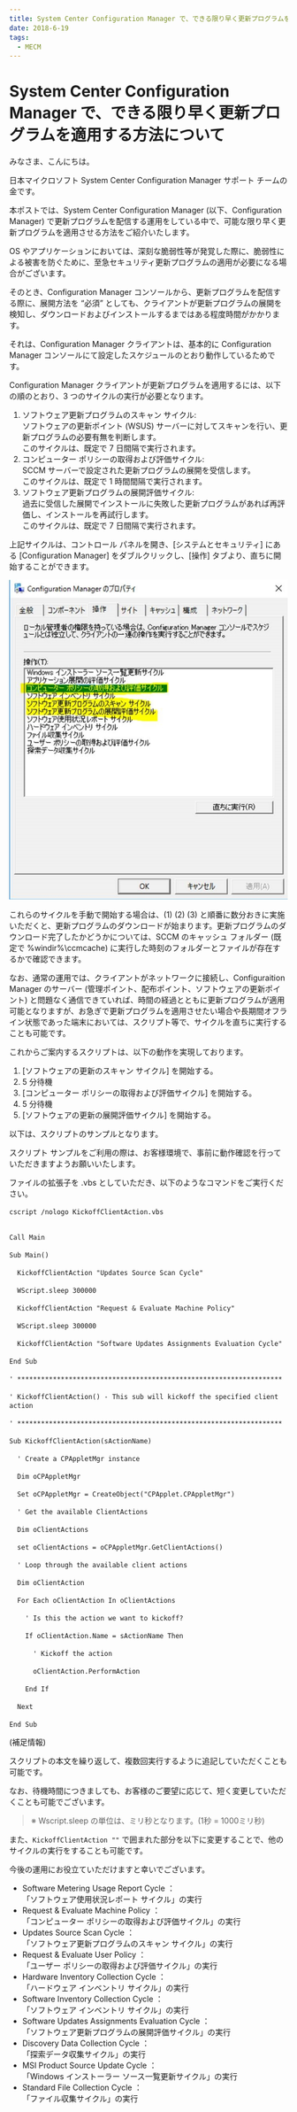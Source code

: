 ```yaml
---
title: System Center Configuration Manager で、できる限り早く更新プログラムを適用する方法について
date: 2018-6-19
tags:
  - MECM
---
```


# System Center Configuration Manager で、できる限り早く更新プログラムを適用する方法について

みなさま、こんにちは。

日本マイクロソフト System Center Configuration Manager サポート チームの金です。

本ポストでは、System Center Configuration Manager (以下、Configuration Manager) で更新プログラムを配信する運用をしている中で、可能な限り早く更新プログラムを適用させる方法をご紹介いたします。

OS やアプリケーションにおいては、深刻な脆弱性等が発覚した際に、脆弱性による被害を防ぐために、至急セキュリティ更新プログラムの適用が必要になる場合がございます。

そのとき、Configuration Manager コンソールから、更新プログラムを配信する際に、展開方法を “必須” としても、クライアントが更新プログラムの展開を検知し、ダウンロードおよびインストールするまではある程度時間がかかります。

それは、Configuration Manager クライアントは、基本的に Configuration Manager コンソールにて設定したスケジュールのとおり動作しているためです。

Configuration Manager クライアントが更新プログラムを適用するには、以下の順のとおり、3 つのサイクルの実行が必要となります。

1. ソフトウェア更新プログラムのスキャン サイクル:  
  ソフトウェアの更新ポイント (WSUS) サーバーに対してスキャンを行い、更新プログラムの必要有無を判断します。  
  このサイクルは、既定で 7 日間隔で実行されます。
1. コンピューター ポリシーの取得および評価サイクル:  
  SCCM サーバーで設定された更新プログラムの展開を受信します。  
  このサイクルは、既定で 1 時間間隔で実行されます。
1. ソフトウェア更新プログラムの展開評価サイクル:  
 過去に受信した展開でインストールに失敗した更新プログラムがあれば再評価し、インストールを再試行します。  
 このサイクルは、既定で 7 日間隔で実行されます。


上記サイクルは、コントロール パネルを開き、[システムとセキュリティ] にある [Configuration Manager] をダブルクリックし、[操作] タブより、直ちに開始することができます。

![](./20180619_01/20180619_01_01.png)

これらのサイクルを手動で開始する場合は、(1) (2) (3) と順番に数分おきに実施いただくと、更新プログラムのダウンロードが始まります。更新プログラムのダウンロード完了したかどうかについては、SCCM のキャッシュ フォルダー (既定で %windir%\ccmcache) に実行した時刻のフォルダーとファイルが存在するかで確認できます。

なお、通常の運用では、クライアントがネットワークに接続し、Configuraition Manager のサーバー (管理ポイント、配布ポイント、ソフトウェアの更新ポイント) と問題なく通信できていれば、時間の経過とともに更新プログラムが適用可能となりますが、お急ぎで更新プログラムを適用させたい場合や長期間オフライン状態であった端末においては、スクリプト等で、サイクルを直ちに実行することも可能です。

これからご案内するスクリプトは、以下の動作を実現しております。

1. [ソフトウェアの更新のスキャン サイクル] を開始する。
2. 5 分待機
3. [コンピューター ポリシーの取得および評価サイクル] を開始する。
4. 5 分待機
5. [ソフトウェアの更新の展開評価サイクル] を開始する。

以下は、スクリプトのサンプルとなります。

スクリプト サンプルをご利用の際は、お客様環境で、事前に動作確認を行っていただきますようお願いいたします。

ファイルの拡張子を .vbs としていただき、以下のようなコマンドをご実行ください。

`cscript /nologo KickoffClientAction.vbs`

```vbs

Call Main

Sub Main()

  KickoffClientAction "Updates Source Scan Cycle"

  WScript.sleep 300000

  KickoffClientAction "Request & Evaluate Machine Policy"

  WScript.sleep 300000

  KickoffClientAction "Software Updates Assignments Evaluation Cycle"

End Sub

' *******************************************************************

' KickoffClientAction() - This sub will kickoff the specified client action

' *******************************************************************

Sub KickoffClientAction(sActionName)

  ' Create a CPAppletMgr instance

  Dim oCPAppletMgr

  Set oCPAppletMgr = CreateObject("CPApplet.CPAppletMgr")

  ' Get the available ClientActions

  Dim oClientActions

  set oClientActions = oCPAppletMgr.GetClientActions()

  ' Loop through the available client actions

  Dim oClientAction

  For Each oClientAction In oClientActions

    ' Is this the action we want to kickoff?

    If oClientAction.Name = sActionName Then

      ' Kickoff the action

      oClientAction.PerformAction

    End If

  Next

End Sub
```

(補足情報)

スクリプトの本文を繰り返して、複数回実行するように追記していただくことも可能です。

なお、待機時間につきましても、お客様のご要望に応じて、短く変更していただくことも可能でございます。

>※ Wscript.sleep の単位は、ミリ秒となります。(1秒 = 1000ミリ秒)

また、```KickoffClientAction ""``` で囲まれた部分を以下に変更することで、他のサイクルの実行をすることも可能です。

今後の運用にお役立ていただけますと幸いでございます。

- Software Metering Usage Report Cycle ：  
 「ソフトウェア使用状況レポート サイクル」の実行
- Request & Evaluate Machine Policy ：  
「コンピューター ポリシーの取得および評価サイクル」の実行
- Updates Source Scan Cycle ：  
「ソフトウェア更新プログラムのスキャン サイクル」の実行
- Request & Evaluate User Policy ：  
  「ユーザー ポリシーの取得および評価サイクル」の実行
- Hardware Inventory Collection Cycle ：  
「ハードウェア インベントリ サイクル」の実行
- Software Inventory Collection Cycle ：  
「ソフトウェア インベントリ サイクル」の実行
- Software Updates Assignments Evaluation Cycle ：  
「ソフトウェア更新プログラムの展開評価サイクル」の実行
- Discovery Data Collection Cycle ：  
「探索データ収集サイクル」の実行
- MSI Product Source Update Cycle ：  
「Windows インストーラー ソース一覧更新サイクル」の実行
- Standard File Collection Cycle ：  
「ファイル収集サイクル」の実行